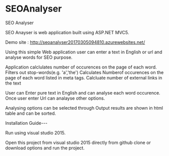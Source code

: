 # SEOAnalyser
SEO Analyser

SEO Anayser is web application built using ASP.NET MVC5. 

Demo site : http://seoanalyser20170305094810.azurewebsites.net/

Using this simple Web application user can enter a text in English or  url and analyse words for SEO purpose. 

Application calclulates number of occurences on the page of each word. 
Filters out stop-words(e.g. 'a','the')
Calculates Numberof occurences on the page of each word listed in meta tags. 
Calcluate number of external links in the text

User can Enter pure text in English and can analyse each word occurence. 
Once user enter Url can analayse other options. 

Analysing options can be selected through 
Output results are shown in html table and can be sorted. 

Installation Guide---

Run using visual studio 2015. 

Open this project from visual studio 2015 directly from github clone or download options and run the project. 


